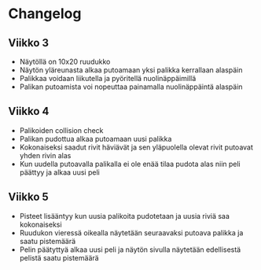 # Changelog

## Viikko 3
- Näytöllä on 10x20 ruudukko
- Näytön yläreunasta alkaa putoamaan yksi palikka kerrallaan alaspäin
- Palikkaa voidaan liikutella ja pyöritellä nuolinäppäimillä
- Palikan putoamista voi nopeuttaa painamalla nuolinäppäintä alaspäin

## Viikko 4
- Palikoiden collision check
- Palikan pudottua alkaa putoamaan uusi palikka
- Kokonaiseksi saadut rivit häviävät ja sen yläpuolella olevat rivit putoavat yhden rivin alas
- Kun uudella putoavalla palikalla ei ole enää tilaa pudota alas niin peli päättyy ja alkaa uusi peli

## Viikko 5
- Pisteet lisääntyy kun uusia palikoita pudotetaan ja uusia riviä saa kokonaiseksi
- Ruudukon vieressä oikealla näytetään seuraavaksi putoava palikka ja saatu pistemäärä
- Pelin päätyttyä alkaa uusi peli ja näytön sivulla näytetään edellisestä pelistä saatu pistemäärä

